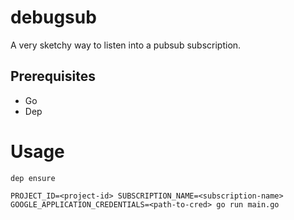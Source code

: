 # debugsub

A very sketchy way to listen into a pubsub subscription.

## Prerequisites

* Go
* Dep

# Usage

`dep ensure`

`PROJECT_ID=<project-id> SUBSCRIPTION_NAME=<subscription-name> GOOGLE_APPLICATION_CREDENTIALS=<path-to-cred> go run main.go`
